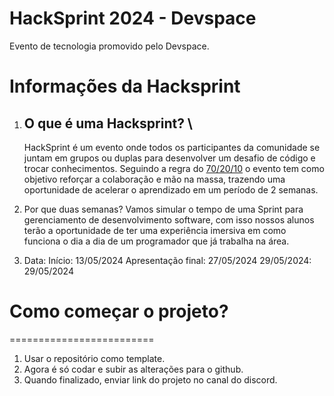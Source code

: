 HackSprint 2024 - Devspace
==========================
Evento de tecnologia promovido pelo Devspace.

# Informações da Hacksprint 

1. ## O que é uma Hacksprint? \
   HackSprint é um evento onde todos os participantes da comunidade se juntam em grupos ou duplas para desenvolver um desafio de código e trocar conhecimentos.
   Seguindo a regra do [70/20/10](https://www.google.com/search?q=o+que+%C3%A9+a+regra+70+20+10&rlz=1C5CHFA_enDE1036DE1036&oq=o+que+%C3%A9+a+regra+70+20+10&gs_lcrp=EgZjaHJvbWUyBggAEEUYOTIICAEQABgWGB7SAQg3ODcyajBqN6gCALACAA&sourceid=chrome&ie=UTF-8#imgrc=0oHCIDUqPyAbqM) o evento tem como objetivo reforçar a colaboração e mão na massa, trazendo uma oportunidade de acelerar o aprendizado em um período de 2 semanas.

2. Por que duas semanas?
   Vamos simular o tempo de uma Sprint para gerenciamento de desenvolvimento software, com isso nossos alunos terão a oportunidade de ter uma experiência imersiva em como funciona o dia a dia de um programador que já trabalha na área.

3. Data:
   Início: 13/05/2024
   Apresentação final: 27/05/2024
   29/05/2024: 29/05/2024

# Como começar o projeto?
=========================
1. Usar o repositório como template.
2. Agora é só codar e subir as alterações para o github.
3. Quando finalizado, enviar link do projeto no canal do discord.